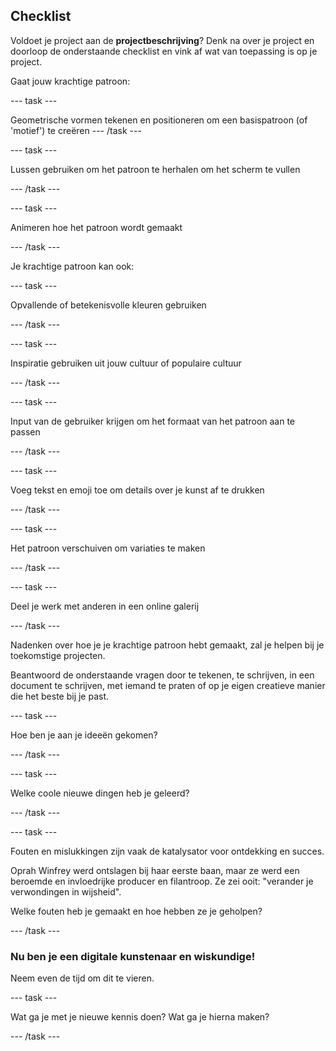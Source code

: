 ## Checklist

Voldoet je project aan de **projectbeschrijving**? Denk na over je project en doorloop de onderstaande checklist en vink af wat van toepassing is op je project.

Gaat jouw krachtige patroon:

--- task ---

Geometrische vormen tekenen en positioneren om een basispatroon (of 'motief') te creëren --- /task ---

--- task ---

Lussen gebruiken om het patroon te herhalen om het scherm te vullen

--- /task ---

--- task ---

Animeren hoe het patroon wordt gemaakt

--- /task ---

Je krachtige patroon kan ook:

--- task ---

Opvallende of betekenisvolle kleuren gebruiken

--- /task ---

--- task ---

Inspiratie gebruiken uit jouw cultuur of populaire cultuur

--- /task ---

--- task ---

Input van de gebruiker krijgen om het formaat van het patroon aan te passen

--- /task ---

--- task ---

Voeg tekst en emoji toe om details over je kunst af te drukken

--- /task ---

--- task ---

Het patroon verschuiven om variaties te maken

--- /task ---


--- task ---

Deel je werk met anderen in een online galerij

--- /task ---


Nadenken over hoe je je krachtige patroon hebt gemaakt, zal je helpen bij je toekomstige projecten.

Beantwoord de onderstaande vragen door te tekenen, te schrijven, in een document te schrijven, met iemand te praten of op je eigen creatieve manier die het beste bij je past.

--- task ---

Hoe ben je aan je ideeën gekomen?

--- /task ---

--- task ---

Welke coole nieuwe dingen heb je geleerd?

--- /task ---

--- task ---

Fouten en mislukkingen zijn vaak de katalysator voor ontdekking en succes.

Oprah Winfrey werd ontslagen bij haar eerste baan, maar ze werd een beroemde en invloedrijke producer en filantroop. Ze zei ooit: "verander je verwondingen in wijsheid".

Welke fouten heb je gemaakt en hoe hebben ze je geholpen?

--- /task ---

### Nu ben je een digitale kunstenaar en wiskundige!

Neem even de tijd om dit te vieren.

--- task ---

Wat ga je met je nieuwe kennis doen? Wat ga je hierna maken?

--- /task ---

